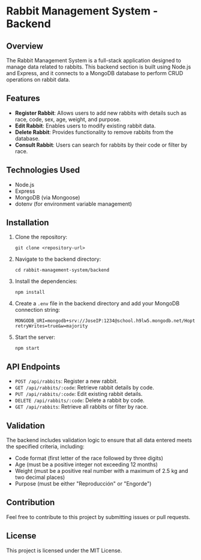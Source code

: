 # Rabbit Management System - Backend

## Overview
The Rabbit Management System is a full-stack application designed to manage data related to rabbits. This backend section is built using Node.js and Express, and it connects to a MongoDB database to perform CRUD operations on rabbit data.

## Features
- **Register Rabbit**: Allows users to add new rabbits with details such as race, code, sex, age, weight, and purpose.
- **Edit Rabbit**: Enables users to modify existing rabbit data.
- **Delete Rabbit**: Provides functionality to remove rabbits from the database.
- **Consult Rabbit**: Users can search for rabbits by their code or filter by race.

## Technologies Used
- Node.js
- Express
- MongoDB (via Mongoose)
- dotenv (for environment variable management)

## Installation
1. Clone the repository:
   ```
   git clone <repository-url>
   ```
2. Navigate to the backend directory:
   ```
   cd rabbit-management-system/backend
   ```
3. Install the dependencies:
   ```
   npm install
   ```
4. Create a `.env` file in the backend directory and add your MongoDB connection string:
   ```
   MONGODB_URI=mongodb+srv://JoseIP:1234@school.h9lw5.mongodb.net/Hoptolt?retryWrites=true&w=majority
   ```
5. Start the server:
   ```
   npm start
   ```

## API Endpoints
- `POST /api/rabbits`: Register a new rabbit.
- `GET /api/rabbits/:code`: Retrieve rabbit details by code.
- `PUT /api/rabbits/:code`: Edit existing rabbit details.
- `DELETE /api/rabbits/:code`: Delete a rabbit by code.
- `GET /api/rabbits`: Retrieve all rabbits or filter by race.

## Validation
The backend includes validation logic to ensure that all data entered meets the specified criteria, including:
- Code format (first letter of the race followed by three digits)
- Age (must be a positive integer not exceeding 12 months)
- Weight (must be a positive real number with a maximum of 2.5 kg and two decimal places)
- Purpose (must be either "Reproducción" or "Engorde")

## Contribution
Feel free to contribute to this project by submitting issues or pull requests.

## License
This project is licensed under the MIT License.